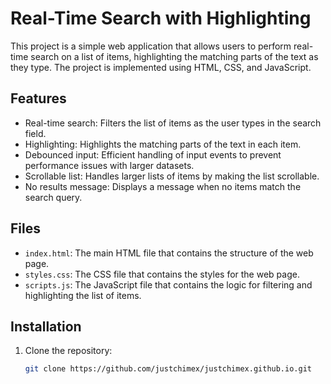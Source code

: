 # Real-Time Search with Highlighting

This project is a simple web application that allows users to perform real-time search on a list of items, highlighting the matching parts of the text as they type. The project is implemented using HTML, CSS, and JavaScript.

## Features

- Real-time search: Filters the list of items as the user types in the search field.
- Highlighting: Highlights the matching parts of the text in each item.
- Debounced input: Efficient handling of input events to prevent performance issues with larger datasets.
- Scrollable list: Handles larger lists of items by making the list scrollable.
- No results message: Displays a message when no items match the search query.

## Files

- `index.html`: The main HTML file that contains the structure of the web page.
- `styles.css`: The CSS file that contains the styles for the web page.
- `scripts.js`: The JavaScript file that contains the logic for filtering and highlighting the list of items.

## Installation

1. Clone the repository:
   ```bash
   git clone https://github.com/justchimex/justchimex.github.io.git
